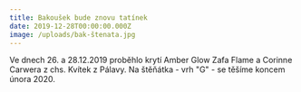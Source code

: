 ```yaml
---
title: Bakoušek bude znovu tatínek
date: 2019-12-28T00:00:00.000Z
image: /uploads/bak-štenata.jpg
---
```

Ve dnech 26. a 28.12.2019 proběhlo krytí Amber Glow Zafa Flame a Corinne Carwera z chs. Kvítek z Pálavy. Na štěňátka - vrh "G" - se těšíme koncem února 2020.
